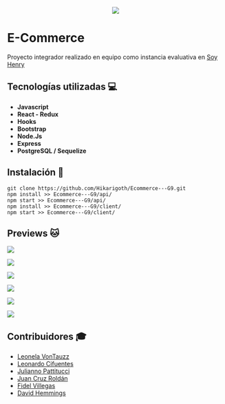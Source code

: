 <p align='center'>
    <img src='https://i.imgur.com/QUOAdAS.png' </img>
</p>

# E-Commerce
Proyecto integrador realizado en equipo como instancia evaluativa en [Soy Henry](https://www.soyhenry.com/)

## Tecnologías utilizadas :computer: 

* __Javascript__
* __React - Redux__
* __Hooks__
* __Bootstrap__
* __Node.Js__
* __Express__
* __PostgreSQL / Sequelize__

## Instalación :feet:

```
git clone https://github.com/Hikarigoth/Ecommerce---G9.git
npm install >> Ecommerce---G9/api/
npm start >> Ecommerce---G9/api/
npm install >> Ecommerce---G9/client/
npm start >> Ecommerce---G9/client/
```

## Previews :cat:

<p align='left'>
    <img src='https://github.com/Hikarigoth/Ecommerce---G9/GeekToys/Home_GeekToys.png' </img>
</p>
<p align='left'>
    <img src='https://github.com/Hikarigoth/Ecommerce---G9/GeekToys/Productos_GeekToys.png' </img>
</p>
<p align='left'>
    <img src='https://github.com/Hikarigoth/Ecommerce---G9/GeekToys/Carrito_GeekToys.png' </img>
</p>
<p align='left'>
    <img src='https://github.com/Hikarigoth/Ecommerce---G9/GeekToys/Compra_GeekToys.png' </img>
</p>
<p align='left'>
    <img src='https://github.com/Hikarigoth/Ecommerce---G9/GeekToys/Review_GeekToys.png' </img>
</p>
<p align='left'>
    <img src='https://github.com/Hikarigoth/Ecommerce---G9/GeekToys/Admin_GeekToys.png' </img>
</p>


## Contribuidores :mortar_board: 

* [Leonela VonTauzz](https://github.com/leonelatauzz)
* [Leonardo Cifuentes](https://github.com/Kuinoso)
* [Julianno Pattitucci](https://github.com/luigiPatitucci)
* [Juan Cruz Roldán](https://github.com/JuanCruzRoldanAbiakel)
* [Fidel Villegas](https://github.com/villegas012)
* [David Hemmings](https://github.com/davidhemmigs)
